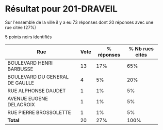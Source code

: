 # Résultat pour 201-DRAVEIL

Sur l'ensemble de la ville il y a eu 73 réponses dont 20 réponses avec une rue citée (27%)

5 points noirs identifiés

| Rue | Vote | % réponses | % Nb rues cités|
|-----|------|------------|----------------|
| BOULEVARD HENRI BARBUSSE | 13 | 17% | 65%|
| BOULEVARD DU GENERAL DE GAULLE | 4 | 5% | 20%|
| RUE ALPHONSE DAUDET | 1 | 1% | 5%|
| AVENUE EUGENE DELACROIX | 1 | 1% | 5%|
| RUE PIERRE BROSSOLETTE | 1 | 1% | 5%|
| **Total** | 20 | 27% | 100%|
